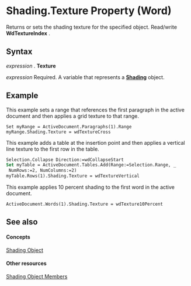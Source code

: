 
# Shading.Texture Property (Word)

Returns or sets the shading texture for the specified object. Read/write  **WdTextureIndex** .


## Syntax

 _expression_ . **Texture**

 _expression_ Required. A variable that represents a **[Shading](e136509a-1be1-29e4-7b37-1faf659e37ba.md)** object.


## Example

This example sets a range that references the first paragraph in the active document and then applies a grid texture to that range.


```
Set myRange = ActiveDocument.Paragraphs(1).Range 
myRange.Shading.Texture = wdTextureCross
```

This example adds a table at the insertion point and then applies a vertical line texture to the first row in the table.




```vb
Selection.Collapse Direction:=wdCollapseStart 
Set myTable = ActiveDocument.Tables.Add(Range:=Selection.Range, _ 
 NumRows:=2, NumColumns:=2) 
myTable.Rows(1).Shading.Texture = wdTextureVertical
```

This example applies 10 percent shading to the first word in the active document.




```
ActiveDocument.Words(1).Shading.Texture = wdTexture10Percent
```


## See also


#### Concepts


[Shading Object](e136509a-1be1-29e4-7b37-1faf659e37ba.md)
#### Other resources


[Shading Object Members](deef01ad-790d-d807-f41d-0450e44135fc.md)

